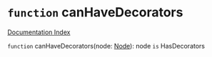# `function` canHaveDecorators

[Documentation Index](../README.md)

`function` canHaveDecorators(node: [Node](../private.interface.Node/README.md)): node `is` HasDecorators